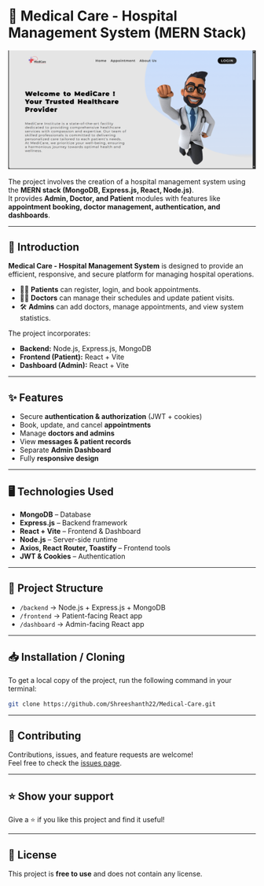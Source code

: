 # 🏥 Medical Care - Hospital Management System (MERN Stack)

![Hospital Management](/preview.png)

The project involves the creation of a hospital management system using the **MERN stack (MongoDB, Express.js, React, Node.js)**.  
It provides **Admin, Doctor, and Patient** modules with features like **appointment booking, doctor management, authentication, and dashboards**.

---

## 📖 Introduction

**Medical Care - Hospital Management System** is designed to provide an efficient, responsive, and secure platform for managing hospital operations.  

- 👨‍⚕️ **Patients** can register, login, and book appointments.  
- 🧑‍⚕️ **Doctors** can manage their schedules and update patient visits.  
- 🛠️ **Admins** can add doctors, manage appointments, and view system statistics.  

The project incorporates:
- **Backend:** Node.js, Express.js, MongoDB  
- **Frontend (Patient):** React + Vite  
- **Dashboard (Admin):** React + Vite  

---

## ✨ Features

- Secure **authentication & authorization** (JWT + cookies)  
- Book, update, and cancel **appointments**  
- Manage **doctors and admins**  
- View **messages & patient records**  
- Separate **Admin Dashboard**  
- Fully **responsive design**  

---

## 🖥️ Technologies Used

- **MongoDB** – Database  
- **Express.js** – Backend framework  
- **React + Vite** – Frontend & Dashboard  
- **Node.js** – Server-side runtime  
- **Axios, React Router, Toastify** – Frontend tools  
- **JWT & Cookies** – Authentication  

---

## 📂 Project Structure

- `/backend` → Node.js + Express.js + MongoDB  
- `/frontend` → Patient-facing React app  
- `/dashboard` → Admin-facing React app  

---

## 📥 Installation / Cloning

To get a local copy of the project, run the following command in your terminal:

```bash
git clone https://github.com/Shreeshanth22/Medical-Care.git
```

---

## 🤝 Contributing

Contributions, issues, and feature requests are welcome!  
Feel free to check the [issues page](https://github.com/Shreeshanth22/Medical-Care/issues).  

---

## ⭐ Show your support  

Give a ⭐️ if you like this project and find it useful!  

---

## 📜 License  

This project is **free to use** and does not contain any license.  
